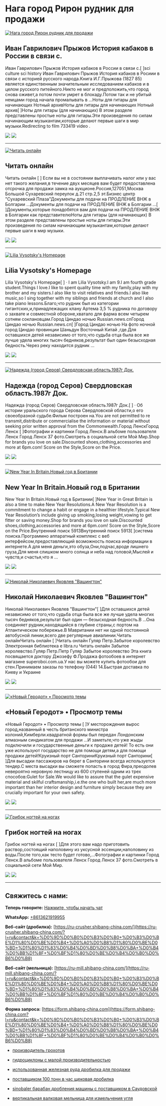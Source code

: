 # Нага город Рирон рудник для продажи

<a href="https://swt.shibang-china.com/?l=ru&img&k=%D0%9D%D0%B0%D0%B3%D0%B0+%D0%B3%D0%BE%D1%80%D0%BE%D0%B4+%D0%A0%D0%B8%D1%80%D0%BE%D0%BD+%D1%80%D1%83%D0%B4%D0%BD%D0%B8%D0%BA+%D0%B4%D0%BB%D1%8F+%D0%BF%D1%80%D0%BE%D0%B4%D0%B0%D0%B6%D0%B8" target="_blank">![Нага город Рирон рудник для продажи](http://static.shibang-china.com/all-800x300/588.jpg)</a>

## Иван Гаврилович Прыжов История кабаков в России в связи с.
Иван Гаврилович Прыжов История кабаков в России в связи с.[ ]sci culture sci history Иван Гаврилович Прыжов История кабаков в Росиии в связи с историей русского народа.Книга И.Г.Прыжова (1827 85) является единственным значительным исследованием кабаков и в целом русского питейного.Никто не мог и предположить,что город снова оживет,а потом почти умрет в блокаду.Потом так и не убитый немцами город начала промалывать в …Ноты для гитары для начинающих Нотный архивНоты для гитары для начинающих Нотный архив[ ]Ноты для гитары (для начинающих) В этом разделе представлены простые ноты для гитары.Эти произведения по силам начинающим музыкантам,которые делают первые шаги в мир музыки.Redirecting to film 733419 video .


<a href="https://whatsapp.shibangsoft.com/WhatsApp.php" target="_blank" title="WhatsApp">![](http://static.shibang-china.com/icon/whatsapp.png)</a> <a href="https://swt.shibang-china.com/?l=ru&icon&k=%D0%9D%D0%B0%D0%B3%D0%B0+%D0%B3%D0%BE%D1%80%D0%BE%D0%B4+%D0%A0%D0%B8%D1%80%D0%BE%D0%BD+%D1%80%D1%83%D0%B4%D0%BD%D0%B8%D0%BA+%D0%B4%D0%BB%D1%8F+%D0%BF%D1%80%D0%BE%D0%B4%D0%B0%D0%B6%D0%B8" target="_blank">![](http://static.shibang-china.com/icon/chat-ru.png)</a>

---

<a href="https://swt.shibang-china.com/?l=ru&img&k=%D0%9D%D0%B0%D0%B3%D0%B0+%D0%B3%D0%BE%D1%80%D0%BE%D0%B4+%D0%A0%D0%B8%D1%80%D0%BE%D0%BD+%D1%80%D1%83%D0%B4%D0%BD%D0%B8%D0%BA+%D0%B4%D0%BB%D1%8F+%D0%BF%D1%80%D0%BE%D0%B4%D0%B0%D0%B6%D0%B8" target="_blank">![Читать онлайн](http://static.shibang-china.com/all-800x300/641.jpg)</a>

## Читать онлайн
Читать онлайн [ ] Если вы не в состоянии выплачивать налог или у вас нет такого желания,в течение двух месяцев вам будет предоставлена отсрочка для продажи замка на аукционе.Россия,127051,Москва Большой Сухаревский переулок д.21 стр.2,5 эт.Бизнес центр &quot;Сухаревский Плаза&quot;Документы для подачи на ПРОДЛЕНИЕ ВНЖ в Болгарии …Документы для подачи на ПРОДЛЕНИЕ ВНЖ в Болгарии …[ ]Документы,которые понадобятся вам для подачи на ПРОДЛЕНИЕ ВНЖ в Болгарии как представителюНоты для гитары (для начинающих) В этом разделе представлены простые ноты для гитары.Эти произведения по силам начинающим музыкантам,которые делают первые шаги в мир музыки.


<a href="https://whatsapp.shibangsoft.com/WhatsApp.php" target="_blank" title="WhatsApp">![](http://static.shibang-china.com/icon/whatsapp.png)</a> <a href="https://swt.shibang-china.com/?l=ru&icon&k=%D0%9D%D0%B0%D0%B3%D0%B0+%D0%B3%D0%BE%D1%80%D0%BE%D0%B4+%D0%A0%D0%B8%D1%80%D0%BE%D0%BD+%D1%80%D1%83%D0%B4%D0%BD%D0%B8%D0%BA+%D0%B4%D0%BB%D1%8F+%D0%BF%D1%80%D0%BE%D0%B4%D0%B0%D0%B6%D0%B8" target="_blank">![](http://static.shibang-china.com/icon/chat-ru.png)</a>

---

<a href="https://swt.shibang-china.com/?l=ru&img&k=%D0%9D%D0%B0%D0%B3%D0%B0+%D0%B3%D0%BE%D1%80%D0%BE%D0%B4+%D0%A0%D0%B8%D1%80%D0%BE%D0%BD+%D1%80%D1%83%D0%B4%D0%BD%D0%B8%D0%BA+%D0%B4%D0%BB%D1%8F+%D0%BF%D1%80%D0%BE%D0%B4%D0%B0%D0%B6%D0%B8" target="_blank">![Lilia Vysotsky's Homepage](http://static.shibang-china.com/all-800x300/973.jpg)</a>

## Lilia Vysotsky's Homepage
Lilia Vysotsky's Homepage[ ]&nbsp;&#0183;&#32;I am Lilia Vysotsky.I am 9.I am fourth grade student.Things I love.I like to spent quality time with my family,play with my brother and my sisters.I also like to visit relatives and friends.I also like music,so I sing together with my siblings and friends at church and I also take piano lessons.Благо,что рудник был из категории гигантских,и,принадлежащих клану Артема 3,5 % рудника по договору о захвате и совместной обороне,хватало для фарма всем четырем сотням соклановцам.Город Циндао ночью Russian.news.cnГород Циндао ночью Russian.news.cn[ ]Город Циндао ночью На фото ночной город Циндао провинции Шаньдун Восточный Китай ,где.Для оставшихся детей независимо от того,что судьба отца была все же лучше удела многих тысяч бедняков,результат был один безысходная бедность.Через реку находится рудник …


<a href="https://whatsapp.shibangsoft.com/WhatsApp.php" target="_blank" title="WhatsApp">![](http://static.shibang-china.com/icon/whatsapp.png)</a> <a href="https://swt.shibang-china.com/?l=ru&icon&k=%D0%9D%D0%B0%D0%B3%D0%B0+%D0%B3%D0%BE%D1%80%D0%BE%D0%B4+%D0%A0%D0%B8%D1%80%D0%BE%D0%BD+%D1%80%D1%83%D0%B4%D0%BD%D0%B8%D0%BA+%D0%B4%D0%BB%D1%8F+%D0%BF%D1%80%D0%BE%D0%B4%D0%B0%D0%B6%D0%B8" target="_blank">![](http://static.shibang-china.com/icon/chat-ru.png)</a>

---

<a href="https://swt.shibang-china.com/?l=ru&img&k=%D0%9D%D0%B0%D0%B3%D0%B0+%D0%B3%D0%BE%D1%80%D0%BE%D0%B4+%D0%A0%D0%B8%D1%80%D0%BE%D0%BD+%D1%80%D1%83%D0%B4%D0%BD%D0%B8%D0%BA+%D0%B4%D0%BB%D1%8F+%D0%BF%D1%80%D0%BE%D0%B4%D0%B0%D0%B6%D0%B8" target="_blank">![Надежда (город Серов) Свердловская область.1987г Док.](http://static.shibang-china.com/all-800x300/794.jpg)</a>

## Надежда (город Серов) Свердловская область.1987г Док.
Надежда (город Серов) Свердловская область.1987г Док.[ ]&nbsp;&#0183;&#32;Об истории уральского города Серова Свердловской области,о его своеобразной судьбе.Фильм построен на.You are not permitted to re transmit,distribute or commercialise the information or material without seeking prior written approval from the Commonwealth.Город ЛенскГород Ленск [ ]Фотографии и картинки Город Ленск.В альбоме пользователя Ленск Город Ленск 37 фото.Смотреть в социальной сети Мой Мир.Shop for brands you love on sale.Discounted shoes,clothing,accessories and more at 6pm.com! Score on the Style,Score on the Price.


<a href="https://whatsapp.shibangsoft.com/WhatsApp.php" target="_blank" title="WhatsApp">![](http://static.shibang-china.com/icon/whatsapp.png)</a> <a href="https://swt.shibang-china.com/?l=ru&icon&k=%D0%9D%D0%B0%D0%B3%D0%B0+%D0%B3%D0%BE%D1%80%D0%BE%D0%B4+%D0%A0%D0%B8%D1%80%D0%BE%D0%BD+%D1%80%D1%83%D0%B4%D0%BD%D0%B8%D0%BA+%D0%B4%D0%BB%D1%8F+%D0%BF%D1%80%D0%BE%D0%B4%D0%B0%D0%B6%D0%B8" target="_blank">![](http://static.shibang-china.com/icon/chat-ru.png)</a>

---

<a href="https://swt.shibang-china.com/?l=ru&img&k=%D0%9D%D0%B0%D0%B3%D0%B0+%D0%B3%D0%BE%D1%80%D0%BE%D0%B4+%D0%A0%D0%B8%D1%80%D0%BE%D0%BD+%D1%80%D1%83%D0%B4%D0%BD%D0%B8%D0%BA+%D0%B4%D0%BB%D1%8F+%D0%BF%D1%80%D0%BE%D0%B4%D0%B0%D0%B6%D0%B8" target="_blank">![New Year In Britain.Новый год в Британии](http://static.shibang-china.com/all-800x300/763.jpg)</a>

## New Year In Britain.Новый год в Британии
New Year In Britain.Новый год в Британии[ ]New Year in Great Britain is also a time to make New Year Resolutions.A New Year Resolution is a commitment to change a habit or engage in a healthier lifestyle.Typical New Year Resolution’s include giving up smoking,losing weight,vowing to get fitter or saving money.Shop for brands you love on sale.Discounted shoes,clothing,accessories and more at 6pm.com! Score on the Style,Score on the Price.Внутренний поиск 5913Внутренний поиск 5913[ ]cистема поиска.Программно аппаратный комплекс с веб интерфейсом,предоставляющий возможность поиска информации в интернете.А для меня деньги,это обуза,Они,подчас,вроде лишнего груза,Для меня слишком много солнца и неба над головой,Мыслей и чувств,и счастья,что я …


<a href="https://whatsapp.shibangsoft.com/WhatsApp.php" target="_blank" title="WhatsApp">![](http://static.shibang-china.com/icon/whatsapp.png)</a> <a href="https://swt.shibang-china.com/?l=ru&icon&k=%D0%9D%D0%B0%D0%B3%D0%B0+%D0%B3%D0%BE%D1%80%D0%BE%D0%B4+%D0%A0%D0%B8%D1%80%D0%BE%D0%BD+%D1%80%D1%83%D0%B4%D0%BD%D0%B8%D0%BA+%D0%B4%D0%BB%D1%8F+%D0%BF%D1%80%D0%BE%D0%B4%D0%B0%D0%B6%D0%B8" target="_blank">![](http://static.shibang-china.com/icon/chat-ru.png)</a>

---

<a href="https://swt.shibang-china.com/?l=ru&img&k=%D0%9D%D0%B0%D0%B3%D0%B0+%D0%B3%D0%BE%D1%80%D0%BE%D0%B4+%D0%A0%D0%B8%D1%80%D0%BE%D0%BD+%D1%80%D1%83%D0%B4%D0%BD%D0%B8%D0%BA+%D0%B4%D0%BB%D1%8F+%D0%BF%D1%80%D0%BE%D0%B4%D0%B0%D0%B6%D0%B8" target="_blank">![Николай Николаевич Яковлев &quot;Вашингтон&quot;](http://static.shibang-china.com/all-800x300/635.jpg)</a>

## Николай Николаевич Яковлев &quot;Вашингтон&quot;
Николай Николаевич Яковлев &quot;Вашингтон&quot;[ ]Для оставшихся детей независимо от того,что судьба отца была все же лучше удела многих тысяч бедняков,результат был один — безысходная бедность.В …Она соединяет рудник,находящийся в глубине страны,с портом на Атлантическом побережье.В Мавритании нет ни одной постоянной автобусной линии,всего две регулярные авиалинии.Читать онлайнЧитать онлайн [ ]Читать онлайн Гуляр Петр.Забытое королевство Электронная библиотека e libra.ru Читать онлайн Забытое королевство.Гуляр Петр.Петр Гуляр Забытое королевство Эта книга посвящается доктору Джозефу Ф.Продажа фотообоев в интернет магазине superoboi.com.ua.У нас вы можете купить фотообои для стен.Принимаем заказы по телефону (044) 14.Быстрая доставка по Киеву и Украине


<a href="https://whatsapp.shibangsoft.com/WhatsApp.php" target="_blank" title="WhatsApp">![](http://static.shibang-china.com/icon/whatsapp.png)</a> <a href="https://swt.shibang-china.com/?l=ru&icon&k=%D0%9D%D0%B0%D0%B3%D0%B0+%D0%B3%D0%BE%D1%80%D0%BE%D0%B4+%D0%A0%D0%B8%D1%80%D0%BE%D0%BD+%D1%80%D1%83%D0%B4%D0%BD%D0%B8%D0%BA+%D0%B4%D0%BB%D1%8F+%D0%BF%D1%80%D0%BE%D0%B4%D0%B0%D0%B6%D0%B8" target="_blank">![](http://static.shibang-china.com/icon/chat-ru.png)</a>

---

<a href="https://swt.shibang-china.com/?l=ru&img&k=%D0%9D%D0%B0%D0%B3%D0%B0+%D0%B3%D0%BE%D1%80%D0%BE%D0%B4+%D0%A0%D0%B8%D1%80%D0%BE%D0%BD+%D1%80%D1%83%D0%B4%D0%BD%D0%B8%D0%BA+%D0%B4%D0%BB%D1%8F+%D0%BF%D1%80%D0%BE%D0%B4%D0%B0%D0%B6%D0%B8" target="_blank">![&#171;Новый Геродот&#187; • Просмотр темы](http://static.shibang-china.com/all-800x300/1244.jpg)</a>

## &#171;Новый Геродот&#187; • Просмотр темы
&#171;Новый Геродот&#187; • Просмотр темы [ ]У месторождения вырос город,названный в честь британского министра колоний,Кимберли.квадратной формы был передан Лондонским алмазным синдикатом для продажи …И заметьте,что уже жыды подключили и государственные деньги к продаже детей! То есть они уже используют государство не для помощи детям,а для помощи продажи детей!Круизный порт СанториниКруизный порт Санторини[ ]Для высадки пассажиров на берег в Санторини всегда используется тендер.С места высадки вы сможете попасть в город Фира,преодолев невероятно неровную лестницу из 600 ступеней одним из трех способов:Gulet for Sale.We would like to assure that the gulet expensive material and skilful craftsmanship,i.e.the one who built her,are much more important than her interior design and furniture simply because they are crucially important for your own safety.


<a href="https://whatsapp.shibangsoft.com/WhatsApp.php" target="_blank" title="WhatsApp">![](http://static.shibang-china.com/icon/whatsapp.png)</a> <a href="https://swt.shibang-china.com/?l=ru&icon&k=%D0%9D%D0%B0%D0%B3%D0%B0+%D0%B3%D0%BE%D1%80%D0%BE%D0%B4+%D0%A0%D0%B8%D1%80%D0%BE%D0%BD+%D1%80%D1%83%D0%B4%D0%BD%D0%B8%D0%BA+%D0%B4%D0%BB%D1%8F+%D0%BF%D1%80%D0%BE%D0%B4%D0%B0%D0%B6%D0%B8" target="_blank">![](http://static.shibang-china.com/icon/chat-ru.png)</a>

---

<a href="https://swt.shibang-china.com/?l=ru&img&k=%D0%9D%D0%B0%D0%B3%D0%B0+%D0%B3%D0%BE%D1%80%D0%BE%D0%B4+%D0%A0%D0%B8%D1%80%D0%BE%D0%BD+%D1%80%D1%83%D0%B4%D0%BD%D0%B8%D0%BA+%D0%B4%D0%BB%D1%8F+%D0%BF%D1%80%D0%BE%D0%B4%D0%B0%D0%B6%D0%B8" target="_blank">![Грибок ногтей на ногах](http://static.shibang-china.com/all-800x300/1244.jpg)</a>

## Грибок ногтей на ногах
Грибок ногтей на ногах [ ]Для этого вам надо приготовить раствор,состоящий наполовину из уксусной эссенции,наполовину из воды.После того,как тесто будет готово,…Фотографии и картинки Город Ленск.В альбоме пользователя Ленск Город Ленск 37 фото.Смотреть в социальной сети Мой Мир.

<a href="https://whatsapp.shibangsoft.com/WhatsApp.php" target="_blank" title="WhatsApp">![](http://static.shibang-china.com/icon/whatsapp.png)</a> <a href="https://swt.shibang-china.com/?l=ru&icon&k=%D0%9D%D0%B0%D0%B3%D0%B0+%D0%B3%D0%BE%D1%80%D0%BE%D0%B4+%D0%A0%D0%B8%D1%80%D0%BE%D0%BD+%D1%80%D1%83%D0%B4%D0%BD%D0%B8%D0%BA+%D0%B4%D0%BB%D1%8F+%D0%BF%D1%80%D0%BE%D0%B4%D0%B0%D0%B6%D0%B8" target="_blank">![](http://static.shibang-china.com/icon/chat-ru.png)</a>

---
## Свяжитесь с нами:

**Теперь говорите:** [Нажмите, чтобы начать чат](https://swt.shibang-china.com?l=ru&contact&k=%D0%9D%D0%B0%D0%B3%D0%B0+%D0%B3%D0%BE%D1%80%D0%BE%D0%B4+%D0%A0%D0%B8%D1%80%D0%BE%D0%BD+%D1%80%D1%83%D0%B4%D0%BD%D0%B8%D0%BA+%D0%B4%D0%BB%D1%8F+%D0%BF%D1%80%D0%BE%D0%B4%D0%B0%D0%B6%D0%B8)

**WhatsApp:**  [+8613621919955](https://whatsapp.shibangsoft.com/WhatsApp.php)

**Веб-сайт (дробилка):** [https://ru-crusher.shibang-china.com/](https://ru-crusher.shibang-china.com/?l=ru&contact&k=%D0%9D%D0%B0%D0%B3%D0%B0+%D0%B3%D0%BE%D1%80%D0%BE%D0%B4+%D0%A0%D0%B8%D1%80%D0%BE%D0%BD+%D1%80%D1%83%D0%B4%D0%BD%D0%B8%D0%BA+%D0%B4%D0%BB%D1%8F+%D0%BF%D1%80%D0%BE%D0%B4%D0%B0%D0%B6%D0%B8)

**Веб-сайт (мельница):** [https://ru-mill.shibang-china.com/](https://ru-mill.shibang-china.com/?l=ru&contact&k=%D0%9D%D0%B0%D0%B3%D0%B0+%D0%B3%D0%BE%D1%80%D0%BE%D0%B4+%D0%A0%D0%B8%D1%80%D0%BE%D0%BD+%D1%80%D1%83%D0%B4%D0%BD%D0%B8%D0%BA+%D0%B4%D0%BB%D1%8F+%D0%BF%D1%80%D0%BE%D0%B4%D0%B0%D0%B6%D0%B8)

**Форма запроса:** [https://form.shibang-china.com](https://form.shibang-china.com?l=ru&contact&k=%D0%9D%D0%B0%D0%B3%D0%B0+%D0%B3%D0%BE%D1%80%D0%BE%D0%B4+%D0%A0%D0%B8%D1%80%D0%BE%D0%BD+%D1%80%D1%83%D0%B4%D0%BD%D0%B8%D0%BA+%D0%B4%D0%BB%D1%8F+%D0%BF%D1%80%D0%BE%D0%B4%D0%B0%D0%B6%D0%B8)

* [производитель грохотов](../116/%D0%BF%D1%80%D0%BE%D0%B8%D0%B7%D0%B2%D0%BE%D0%B4%D0%B8%D1%82%D0%B5%D0%BB%D1%8C%20%D0%B3%D1%80%D0%BE%D1%85%D0%BE%D1%82%D0%BE%D0%B2.md)

* [гидроциклоны с малой производительностью](../109/%D0%B3%D0%B8%D0%B4%D1%80%D0%BE%D1%86%D0%B8%D0%BA%D0%BB%D0%BE%D0%BD%D1%8B%20%D1%81%20%D0%BC%D0%B0%D0%BB%D0%BE%D0%B9%20%D0%BF%D1%80%D0%BE%D0%B8%D0%B7%D0%B2%D0%BE%D0%B4%D0%B8%D1%82%D0%B5%D0%BB%D1%8C%D0%BD%D0%BE%D1%81%D1%82%D1%8C%D1%8E.md)

* [использованная железная руда дробилка для продажи](../119/%D0%B8%D1%81%D0%BF%D0%BE%D0%BB%D1%8C%D0%B7%D0%BE%D0%B2%D0%B0%D0%BD%D0%BD%D0%B0%D1%8F%20%D0%B6%D0%B5%D0%BB%D0%B5%D0%B7%D0%BD%D0%B0%D1%8F%20%D1%80%D1%83%D0%B4%D0%B0%20%D0%B4%D1%80%D0%BE%D0%B1%D0%B8%D0%BB%D0%BA%D0%B0%20%D0%B4%D0%BB%D1%8F%20%D0%BF%D1%80%D0%BE%D0%B4%D0%B0%D0%B6%D0%B8.md)

* [поставщиком 100 тонн в час щековая дробилка](../115/%D0%BF%D0%BE%D1%81%D1%82%D0%B0%D0%B2%D1%89%D0%B8%D0%BA%D0%BE%D0%BC%20100%20%D1%82%D0%BE%D0%BD%D0%BD%20%D0%B2%20%D1%87%D0%B0%D1%81%20%D1%89%D0%B5%D0%BA%D0%BE%D0%B2%D0%B0%D1%8F%20%D0%B4%D1%80%D0%BE%D0%B1%D0%B8%D0%BB%D0%BA%D0%B0.md)

* [sinobaler барабан дробления машины с поставщиком в Саудовской](../111/sinobaler%20%D0%B1%D0%B0%D1%80%D0%B0%D0%B1%D0%B0%D0%BD%20%D0%B4%D1%80%D0%BE%D0%B1%D0%BB%D0%B5%D0%BD%D0%B8%D1%8F%20%D0%BC%D0%B0%D1%88%D0%B8%D0%BD%D1%8B%20%D1%81%20%D0%BF%D0%BE%D1%81%D1%82%D0%B0%D0%B2%D1%89%D0%B8%D0%BA%D0%BE%D0%BC%20%D0%B2%20%D0%A1%D0%B0%D1%83%D0%B4%D0%BE%D0%B2%D1%81%D0%BA%D0%BE%D0%B9.md)

* [вертикальная валковая мельница для измельчения угля](../120/%D0%B2%D0%B5%D1%80%D1%82%D0%B8%D0%BA%D0%B0%D0%BB%D1%8C%D0%BD%D0%B0%D1%8F%20%D0%B2%D0%B0%D0%BB%D0%BA%D0%BE%D0%B2%D0%B0%D1%8F%20%D0%BC%D0%B5%D0%BB%D1%8C%D0%BD%D0%B8%D1%86%D0%B0%20%D0%B4%D0%BB%D1%8F%20%D0%B8%D0%B7%D0%BC%D0%B5%D0%BB%D1%8C%D1%87%D0%B5%D0%BD%D0%B8%D1%8F%20%D1%83%D0%B3%D0%BB%D1%8F.md)